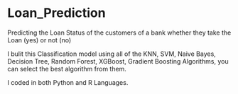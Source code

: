 # Loan_Prediction
Predicting the Loan Status of the customers of a bank whether they take the Loan (yes) or not (no)

I bulit this Classification model using all of the KNN, SVM, Naive Bayes, Decision Tree, Random Forest, XGBoost,
Gradient Boosting Algorithms, you can select the best algorithm from them.

I coded in both Python and R Languages.

